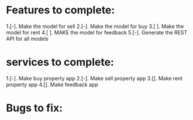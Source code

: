 # Features to complete:

1.[-]. Make the model for sell
2.[-]. Make the model for buy
3.[ ]. Make the model for rent 
4.[ ]. MAKE the model for feedback 
5.[-]. Generate the REST API for all models 

# services to complete:

1.[-]. Make buy property app 
2.[-]. Make sell property app
3.[]. Make rent property app
4.[]. Make feedback app


# Bugs to fix:

